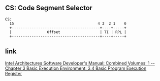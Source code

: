 CS: Code Segment Selector
---------------------------------------------------

```
CS:
  15                                      4 3  2 1    0 
  +----------------------------------------+----+-----+
  |                Offset                  | TI | RPL | 
  +----------------------------------------+----+-----+
```

## link

  [Intel Architectures Software Developer's Manual: Combined Volumes: 1 -- Chapter 3 Basic Execution Environment: 3.4 Basic Program Execution Register](https://software.intel.com/en-us/articles/intel-sdm)
